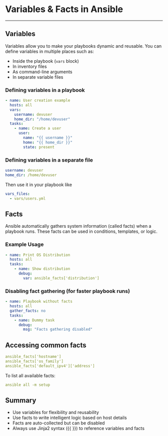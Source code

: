 # Variables & Facts in Ansible

---

## Variables

Variables allow you to make your playbooks dynamic and reusable. You can define variables in multiple places such as:

- Inside the playbook (`vars` block)
- In inventory files
- As command-line arguments
- In separate variable files

### Defining variables in a playbook

```yaml
- name: User creation example
  hosts: all
  vars:
    username: devuser
    home_dir: "/home/devuser"
  tasks:
    - name: Create a user
      user:
        name: "{{ username }}"
        home: "{{ home_dir }}"
        state: present
```

### Defining variables in a separate file

```yaml
username: devuser
home_dir: /home/devuser
```

Then use it in your playbook like

```yaml
vars_files:
  - vars/users.yml
```

## Facts

Ansible automatically gathers system information (called facts) when a playbook runs. These facts can be used in conditions, templates, or logic.

### Example Usage  

```yaml
- name: Print OS Distribution
  hosts: all
  tasks:
    - name: Show distribution
      debug:
        var: ansible_facts['distribution']
```

### Disabling fact gathering (for faster playbook runs)

```yaml
- name: Playbook without facts
  hosts: all
  gather_facts: no
  tasks:
    - name: Dummy task
      debug:
        msg: "Facts gathering disabled"
```

## Accessing common facts

```yaml
ansible_facts['hostname']
ansible_facts['os_family']
ansible_facts['default_ipv4']['address']
```

To list all available facts:

```yaml
ansible all -m setup
```

## Summary

- Use variables for flexibility and reusability
- Use facts to write intelligent logic based on host details
- Facts are auto-collected but can be disabled
- Always use Jinja2 syntax ({{ }}) to reference variables and facts
